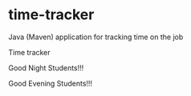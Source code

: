 # time-tracker
Java (Maven) application for tracking time on the job

Time tracker

Good Night Students!!!

Good Evening Students!!!
